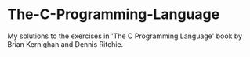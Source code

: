 # The-C-Programming-Language

My solutions to the exercises in 'The C Programming Language' book by Brian 
Kernighan and Dennis Ritchie. 
